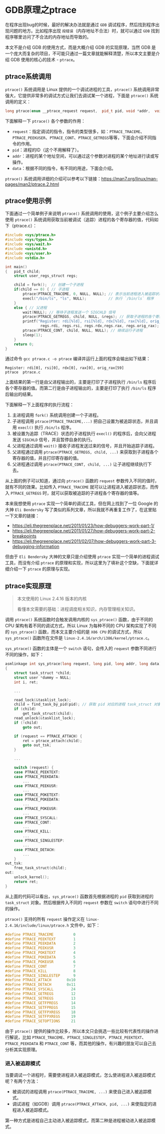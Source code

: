 # GDB原理之ptrace

在程序出现bug的时候，最好的解决办法就是通过 `GDB` 调试程序，然后找到程序出现问题的地方。比如程序出现 `段错误`（内存地址不合法）时，就可以通过 `GDB` 找到程序哪里访问了不合法的内存地址而导致的。

本文不是介绍 GDB 的使用方式，而是大概介绍 GDB 的实现原理，当然 GDB 是一个庞大而复杂的项目，不可能只通过一篇文章就能解释清楚，所以本文主要是介绍 GDB 使用的核心的技术 - `ptrace`。

## ptrace系统调用

`ptrace()` 系统调用是 Linux 提供的一个调试进程的工具，`ptrace()` 系统调用非常强大，它提供非常多的调试方式让我们去调试某一个进程，下面是 `ptrace()` 系统调用的定义：

```cpp
long ptrace(enum __ptrace_request request,  pid_t pid, void *addr,  void *data);
```

下面解释一下 `ptrace()` 各个参数的作用：

*   `request`：指定调试的指令，指令的类型很多，如：`PTRACE_TRACEME`、`PTRACE_PEEKUSER`、`PTRACE_CONT`、`PTRACE_GETREGS`等等，下面会介绍不同指令的作用。
*   `pid`：进程的ID（这个不用解释了）。
*   `addr`：进程的某个地址空间，可以通过这个参数对进程的某个地址进行读或写操作。
*   `data`：根据不同的指令，有不同的用途，下面会介绍。

`ptrace()` 系统调用详细的介绍可以参考以下链接：https://man7.org/linux/man-pages/man2/ptrace.2.html

## ptrace使用示例

下面通过一个简单例子来说明 `ptrace()` 系统调用的使用，这个例子主要介绍怎么使用 `ptrace()` 系统调用获取当前被调试（追踪）进程的各个寄存器的值，代码如下（ptrace.c）：

```c
#include <sys/ptrace.h>
#include <sys/types.h>
#include <sys/wait.h>
#include <unistd.h>
#include <sys/user.h>
#include <stdio.h>

int main()
{   pid_t child;
    struct user_regs_struct regs;

    child = fork();  // 创建一个子进程
    if(child == 0) { // 子进程
        ptrace(PTRACE_TRACEME, 0, NULL, NULL); // 表示当前进程进入被追踪状态
        execl("/bin/ls", "ls", NULL);          // 执行 `/bin/ls` 程序
    } 
    else { // 父进程
        wait(NULL); // 等待子进程发送一个 SIGCHLD 信号
        ptrace(PTRACE_GETREGS, child, NULL, &regs); // 获取子进程的各个寄存器的值
        printf("Register: rdi[%ld], rsi[%ld], rdx[%ld], rax[%ld], orig_rax[%ld]\n",
                regs.rdi, regs.rsi, regs.rdx,regs.rax, regs.orig_rax); // 打印寄存器的值
        ptrace(PTRACE_CONT, child, NULL, NULL); // 继续运行子进程
        sleep(1);
    }
    return 0;
}
```

通过命令 `gcc ptrace.c -o ptrace` 编译并运行上面的程序会输出如下结果：

```shell
Register: rdi[0], rsi[0], rdx[0], rax[0], orig_rax[59]
ptrace  ptrace.c
```

上面结果的第一行是由父进程输出的，主要是打印了子进程执行 `/bin/ls` 程序后各个寄存器的值。而第二行是由子进程输出的，主要是打印了执行 `/bin/ls` 程序后输出的结果。

下面解释一下上面程序的执行流程：

1.  主进程调用 `fork()` 系统调用创建一个子进程。
2.  子进程调用 `ptrace(PTRACE_TRACEME,...)` 把自己设置为被追踪状态，并且调用 `execl()` 执行 `/bin/ls` 程序。
3.  被设置为追踪（TRACE）状态的子进程执行 `execl()` 的程序后，会向父进程发送 `SIGCHLD` 信号，并且暂停自身的执行。
4.  父进程通过调用 `wait()` 接收子进程发送过来的信号，并且开始追踪子进程。
5.  父进程通过调用 `ptrace(PTRACE_GETREGS, child, ...)` 来获取到子进程各个寄存器的值，并且打印寄存器的值。
6.  父进程通过调用 `ptrace(PTRACE_CONT, child, ...)` 让子进程继续执行下去。

从上面的例子可以知道，通过向 `ptrace()` 函数的 `request` 参数传入不同的值时，就有不同的效果。比如传入 `PTRACE_TRACEME` 就可以让进程进入被追踪状态，而传入 `PTRACE_GETREGS` 时，就可以获取被追踪的子进程各个寄存器的值等。

本来我想使用 `ptrace` 实现一个简单的调试工具，但在网上找到了一位 Google 的大神 `Eli Bendersky` 写了类似的系列文章，所以我就不再重复工作了，在这里贴一下文章的链接：

* https://eli.thegreenplace.net/2011/01/23/how-debuggers-work-part-1/
* https://eli.thegreenplace.net/2011/01/27/how-debuggers-work-part-2-breakpoints
* https://eli.thegreenplace.net/2011/02/07/how-debuggers-work-part-3-debugging-information

但由于 `Eli Bendersky` 大神的文章只是介绍使用 `ptrace` 实现一个简单的进程调试工具，而没有介绍 `ptrace` 的原理和实现，所以这里为了填补这个空缺，下面就详细介绍一下 `ptrace` 的原理与实现。

## ptrace实现原理

>   本文使用的 Linux 2.4.16 版本的内核
>
>   看懂本文需要的基础：进程调度相关知识，内存管理相关知识。

调用 `ptrace()` 系统函数时会触发调用内核的 `sys_ptrace()` 函数，由于不同的 CPU 架构有着不同的调试方式，所以 Linux 为每种不同的 CPU 架构实现了不同的 `sys_ptrace()` 函数，而本文主要介绍的是 `X86 CPU` 的调试方式，所以 `sys_ptrace()` 函数所在文件是 `linux-2.4.16/arch/i386/kernel/ptrace.c`。

`sys_ptrace()` 函数的主体是一个 `switch` 语句，会传入的 `request` 参数不同进行不同的操作，如下：

```c
asmlinkage int sys_ptrace(long request, long pid, long addr, long data)
{
    struct task_struct *child;
    struct user *dummy = NULL;
    int i, ret;

    ...

    read_lock(&tasklist_lock);
    child = find_task_by_pid(pid); // 获取 pid 对应的进程 task_struct 对象
    if (child)
        get_task_struct(child);
    read_unlock(&tasklist_lock);
    if (!child)
        goto out;

    if (request == PTRACE_ATTACH) {
        ret = ptrace_attach(child);
        goto out_tsk;
    }

    ...

    switch (request) {
    case PTRACE_PEEKTEXT:
    case PTRACE_PEEKDATA:
        ...
    case PTRACE_PEEKUSR:
        ...
    case PTRACE_POKETEXT:
    case PTRACE_POKEDATA:
        ...
    case PTRACE_POKEUSR:
        ...
    case PTRACE_SYSCALL:
    case PTRACE_CONT:
        ...
    case PTRACE_KILL: 
        ...
    case PTRACE_SINGLESTEP:
        ...
    case PTRACE_DETACH:
        ...
    }
out_tsk:
    free_task_struct(child);
out:
    unlock_kernel();
    return ret;
}
```

从上面的代码可以看出，`sys_ptrace()` 函数首先根据进程的 `pid` 获取到进程的 `task_struct` 对象。然后根据传入不同的 `request` 参数在 `switch` 语句中进行不同的操作。

`ptrace()` 支持的所有 `request` 操作定义在 `linux-2.4.16/include/linux/ptrace.h` 文件中，如下：

```c
#define PTRACE_TRACEME         0
#define PTRACE_PEEKTEXT        1
#define PTRACE_PEEKDATA        2
#define PTRACE_PEEKUSR         3
#define PTRACE_POKETEXT        4
#define PTRACE_POKEDATA        5
#define PTRACE_POKEUSR         6
#define PTRACE_CONT            7
#define PTRACE_KILL            8
#define PTRACE_SINGLESTEP      9
#define PTRACE_ATTACH       0x10
#define PTRACE_DETACH       0x11
#define PTRACE_SYSCALL        24
#define PTRACE_GETREGS        12
#define PTRACE_SETREGS        13
#define PTRACE_GETFPREGS      14
#define PTRACE_SETFPREGS      15
#define PTRACE_GETFPXREGS     18
#define PTRACE_SETFPXREGS     19
#define PTRACE_SETOPTIONS     21
```

由于 `ptrace()` 提供的操作比较多，所以本文只会挑选一些比较有代表性的操作进行解说，比如 `PTRACE_TRACEME`、`PTRACE_SINGLESTEP`、`PTRACE_PEEKTEXT`、`PTRACE_PEEKDATA` 和 `PTRACE_CONT` 等，而其他的操作，有兴趣的朋友可以自己去分析其实现原理。

### 进入被追踪模式

当要调试一个进程时，需要使进程进入被追踪模式，怎么使进程进入被追踪模式呢？有两个方法：

*   被调试的进程调用 `ptrace(PTRACE_TRACEME, ...)` 来使自己进入被追踪模式。
*   调试进程（如GDB）调用 `ptrace(PTRACE_ATTACH, pid, ...)` 来使指定的进程进入被追踪模式。

第一种方式是进程自己主动进入被追踪模式，而第二种是进程被动进入被追踪模式。
